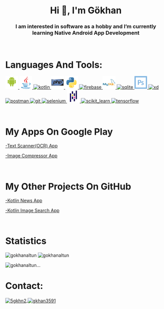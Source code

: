 <h1 align="center">Hi 👋, I'm Gökhan</h1>
<h3 align="center">I am interested in software as a hobby and I’m currently learning Native Android App Development</h3>

<br>
<h1 align="left">Languages And Tools:</h1>
<p align="left"> 
    <a href="https://developer.android.com" target="_blank" rel="noreferrer"> 
        <img src="https://raw.githubusercontent.com/devicons/devicon/master/icons/android/android-original-wordmark.svg" alt="android" width="40" height="40"/> 
    </a> 
    <a href="https://www.java.com" target="_blank" rel="noreferrer"> 
        <img src="https://raw.githubusercontent.com/devicons/devicon/master/icons/java/java-original.svg" alt="java" width="40" height="40"/> 
    </a> 
    <a href="https://kotlinlang.org" target="_blank" rel="noreferrer"> 
        <img src="https://www.vectorlogo.zone/logos/kotlinlang/kotlinlang-icon.svg" alt="kotlin" width="40" height="40"/> 
    </a> 
    <a href="https://www.php.net" target="_blank" rel="noreferrer"> 
        <img src="https://raw.githubusercontent.com/devicons/devicon/master/icons/php/php-original.svg" alt="php" width="40" height="40"/> 
    </a>
    <a href="https://www.python.org" target="_blank" rel="noreferrer"> 
        <img src="https://raw.githubusercontent.com/devicons/devicon/master/icons/python/python-original.svg" alt="python" width="40" height="40"/> 
    </a>
    <a href="https://firebase.google.com/" target="_blank" rel="noreferrer"> 
        <img src="https://www.vectorlogo.zone/logos/firebase/firebase-icon.svg" alt="firebase" width="40" height="40"/> 
    </a> 
    <a href="https://www.mysql.com/" target="_blank" rel="noreferrer"> 
        <img src="https://raw.githubusercontent.com/devicons/devicon/master/icons/mysql/mysql-original-wordmark.svg" alt="mysql" width="40" height="40"/> 
    </a> 
    <a href="https://www.sqlite.org/" target="_blank" rel="noreferrer"> 
        <img src="https://www.vectorlogo.zone/logos/sqlite/sqlite-icon.svg" alt="sqlite" width="40" height="40"/> 
    </a> 
    <a href="https://www.photoshop.com/en" target="_blank" rel="noreferrer"> 
        <img src="https://raw.githubusercontent.com/devicons/devicon/master/icons/photoshop/photoshop-line.svg" alt="photoshop" width="40" height="40"/> 
    </a> 
    <a href="https://www.adobe.com/products/xd.html" target="_blank" rel="noreferrer"> 
        <img src="https://cdn.worldvectorlogo.com/logos/adobe-xd.svg" alt="xd" width="40" height="40"/> 
    </a> 
    <a href="https://postman.com" target="_blank" rel="noreferrer"> 
        <img src="https://www.vectorlogo.zone/logos/getpostman/getpostman-icon.svg" alt="postman" width="40" height="40"/> 
    </a>  
    <a href="https://git-scm.com/" target="_blank" rel="noreferrer"> 
        <img src="https://www.vectorlogo.zone/logos/git-scm/git-scm-icon.svg" alt="git" width="40" height="40"/>
    </a> 
    <a href="https://www.selenium.dev" target="_blank" rel="noreferrer"> 
        <img src="https://raw.githubusercontent.com/detain/svg-logos/780f25886640cef088af994181646db2f6b1a3f8/svg/selenium-logo.svg" alt="selenium" width="40" height="40"/> 
    </a> 
    <a href="https://pandas.pydata.org/" target="_blank" rel="noreferrer"> 
        <img src="https://raw.githubusercontent.com/devicons/devicon/2ae2a900d2f041da66e950e4d48052658d850630/icons/pandas/pandas-original.svg" alt="pandas" width="40" height="40"/> 
    </a> 
    <a href="https://scikit-learn.org/" target="_blank" rel="noreferrer"> 
        <img src="https://upload.wikimedia.org/wikipedia/commons/0/05/Scikit_learn_logo_small.svg" alt="scikit_learn" width="40" height="40"/> 
    </a> 
    <a href="https://www.tensorflow.org" target="_blank" rel="noreferrer"> 
        <img src="https://www.vectorlogo.zone/logos/tensorflow/tensorflow-icon.svg" alt="tensorflow" width="40" height="40"/> 
    </a> 
</p>

<br>
<h1 align="left">My Apps On Google Play</h1>
<p><a href="https://play.google.com/store/apps/details?id=com.gkhn.textrecognizer">-Text Scanner(OCR) App</a></p>
<p><a href="https://play.google.com/store/apps/details?id=com.gkhn.imagecompressor">-Image Compressor App</a></p>

<br>
<h1 align="left">My Other Projects On GitHub</h1>
<p><a href="https://github.com/gokhanaltun/KotlinNewsApp">-Kotlin News App</a></p>
<p><a href="https://github.com/gokhanaltun/Kotlin-Image-Search-App">-Kotlin Image Search App</a></p>

<br>
<h1 align="left">Statistics</h1>
<p align=""left>
    <img width="49.5%"src="https://github-readme-stats.vercel.app/api?username=gokhanaltun&theme=ayu-mirage&hide_border=true&show_icons=true&locale=en" alt="gokhanaltun" />
    <img width="49.5%" src="https://github-readme-streak-stats.herokuapp.com/?user=gokhanaltun&theme=ayu-mirage&hide_border=true" alt="gokhanaltun" />
</p>

<p>
    <img align="left" src="https://activity-graph.herokuapp.com/graph?username=gokhanaltun&theme=rogue&hide_border=true" alt="gokhanaltun" />
</p>

<p>...</p>

<h1 align="left">Contact:</h1>
<p align="left">
    <a href="https://twitter.com/5gkhn2" target="blank">
        <img align="center" src="https://raw.githubusercontent.com/rahuldkjain/github-profile-readme-generator/master/src/images/icons/Social/twitter.svg" alt="5gkhn2" height="30" width="40" />
    </a>
    <a href="https://instagram.com/gkhan3591" target="blank">
        <img align="center" src="https://raw.githubusercontent.com/rahuldkjain/github-profile-readme-generator/master/src/images/icons/Social/instagram.svg" alt="gkhan3591" height="30" width="40" />
    </a>
</p>
    
